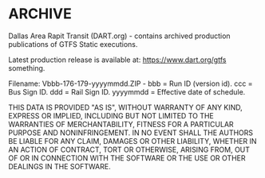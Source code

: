 # ARCHIVE

Dallas Area Rapit Transit (DART.org) - contains archived production publications of GTFS Static executions.

Latest production release is available at: https://www.dart.org/gtfs something.

Filename: Vbbb-176-179-yyyymmdd.ZIP  - bbb = Run ID (version id). ccc = Bus Sign ID. ddd = Rail Sign ID. yyyymmdd = Effective date of schedule.

THIS DATA IS PROVIDED "AS IS", WITHOUT WARRANTY OF ANY KIND, EXPRESS OR IMPLIED, INCLUDING BUT NOT LIMITED TO THE WARRANTIES OF MERCHANTABILITY, FITNESS FOR A PARTICULAR PURPOSE AND NONINFRINGEMENT. IN NO EVENT SHALL THE AUTHORS BE LIABLE FOR ANY CLAIM, DAMAGES OR OTHER LIABILITY, WHETHER IN AN ACTION OF CONTRACT, TORT OR OTHERWISE, ARISING FROM, OUT OF OR IN CONNECTION WITH THE SOFTWARE OR THE USE OR OTHER DEALINGS IN THE SOFTWARE.


